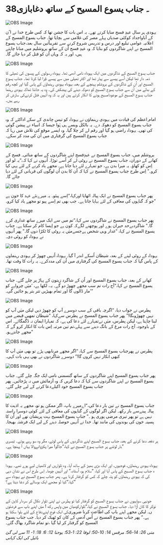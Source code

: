 # 38۔ جناب یسوع المسیح کے ساتھ دغابازی

![OBS Image](https://cdn.door43.org/obs/jpg/360px/obs-en-38-01.jpg)

یہودی ہر سال عیدِ فسح منایا کرتے تھے۔ یہ اس بات کا جشن تھا کہ کس طرح خدا نے ا ُن کے آباواجداد کوکئی صدیاں پہلے مصر کی غلامی سے بچایا تھا۔ جناب یسوع المسیح کے اعلانیہ عوامی تبلیع اور درس و تدریس شروع کرنے سے تقریباًتین سال بعد،جناب یسوع المسیح نے اپنے شاگردوں کو بتایا کہ وہ عیدِ فسح اُن کے ساتھ یروشلیم میں منانا چاہتے ہیں، اور یہ کہ وہاں اُن کو قتل کر دیا جائے گا۔

![OBS Image](https://cdn.door43.org/obs/jpg/360px/obs-en-38-02.jpg)

جناب یسوع المسیح کے شاگردوں میں ایک یہوداہ نامی آدمی تھا۔ یہوداہ رسولوں کے پیسوں کی تھیلی کا ذمہ دار تھا لیکن اُسے پیسے سے پیار تھا اور اکثر تھیلی میں سے پیسے چُرا لیا کرتا تھا۔ جناب یسوع المسیح اور اُن کے شاگردوں کے یروشلم پہنچے کے بعد، یہوداہ یہودی رہنماؤں کے پاس گیا اور کچھ رقم کے بدلے میں اُن سے جناب یسوع المسیح کو دھوکہ دینے کی پیشکش کی۔ وہ یہ جانتا تھاکہ یہودی رہنما جناب یسوع المسیح کے موعودامسیح ہونے کا انکار کرتے ہیں اور یہ کہ وہ اُنہیں قتل کرنےکی سازش کر رہے ہیں۔

![OBS Image](https://cdn.door43.org/obs/jpg/360px/obs-en-38-03.jpg)

امام ِاعظم کی قیادت میں یہودی رہنماؤں نے یہوداہ کو تیس چاندی کے سکے اداکئے کہ وہ جناب یسوع المسیح کو دھوکہ دے۔ یہ بالکل ویسے ہی ہُوا جیسا کہ انبیاء نے پیشن گوئی کی تھی۔ یہوداہ راضی ہو گیا اور رقم لے کر چلا گیا۔ وہ ایسے موقع کی تلاش میں رہا کہ جناب یسوع المسیح کی گرفتاری میں اُن کی مدد کر سکے۔

![OBS Image](https://cdn.door43.org/obs/jpg/360px/obs-en-38-04.jpg)

یروشلم میں، جناب یسوع المسیح نے عیدِفسح اپنے شاگردوں کے ساتھ منائی۔ فسح کے کھانے کے دوران، جناب یسوع المسیح نے روٹی لے کر اُسے توڑا۔ اُنہوں نے کہا کہ،“یہ لو اور اِس کو کھاؤ۔ یہ میرا بدن ہے، جو تمہارے لئے دیا جاتا ہے۔ مجھے یاد کرنے کے لئے یہی کیا کرو۔” اِس طرح جناب یسوع المسیح نے کہا کہ اُن کا بدن اُن لوگوں کی قربانی کے لئے دیا جائے گا۔

![OBS Image](https://cdn.door43.org/obs/jpg/360px/obs-en-38-05.jpg)

پھر جناب یسوع المسیح نے ایک پیالہ اٹھایا اورکہا،“اِسے پیئو۔ یہ میرےنئے عہد کا خون ہے جو کہ گناہوں کی معافی کے لئے بہایا جاتا ہے۔ جب بھی تم اِسے پیو تو مجھے یاد کیا کرو۔”

![OBS Image](https://cdn.door43.org/obs/jpg/360px/obs-en-38-06.jpg)

پھر جناب یسوع المسیح نے شاگردوں سے کہا،“تم میں سے ایک میرے ساتھ غداری کرے گا۔” شاگردبےحد حیران ہوے اور پوچھنے لگےکہ کون ہے جو اِیسا کام کر سکتا ہے۔ جناب یسوع المسیح نے کہا، “غدار وہی شخص ہےجسےمیَں یہ روٹی کا ٹکڑا دوں گا۔” پھر اُنہوں نے یہوداہ کو روٹی دی۔

![OBS Image](https://cdn.door43.org/obs/jpg/360px/obs-en-38-07.jpg)

یہوداہ کے روٹی لینے کے بعد، شیطان اُسکے اندر آ گیا۔ یہوداہ اُنہیں چھوڑ کر یہودی رہنماوں کے پاس گیا کہ جناب یسوع المسیح کی گرفتاری میں اُن کی مددکرے۔ یہ رات کا وقت تھا۔

![OBS Image](https://cdn.door43.org/obs/jpg/360px/obs-en-38-08.jpg)

کھانے کے بعد، جناب یسوع المسیح اور اُن کے شاگرد زیتون کے پہاڑ پر چلے گئے۔ جناب یسوع المسیح نے کہا،“آج رات تم سب مجھے چھوڑ دو گے۔ یہ، لکھا ہے، ‘میَں چرواہے کو مار ڈالوں گا اور تمام بھیڑیں تتر بتر ہو جائیں گی۔’”

![OBS Image](https://cdn.door43.org/obs/jpg/360px/obs-en-38-09.jpg)

پطرس نے جواب دیا، “اگرچہ باقی کے سب دوسرے آپ کو چھوڑ دیں لیکن میَں آپ کو نہیں چھوڑوںگا!” پھر جناب یسوع المسیح نے پطرس سےکہا، “شیطان تمھیں قبضے میں لینا چاہتا ہے، لیکن پطرس، میَں نےتمہارے لئے دعا کی ہے، کہ تمہارا ایمان نہ ڈگمگائے۔ اس کے باوجود، آج رات مرغ کے بانگ دینے سے پہلے،تم تین مرتبہ اِس بات کا انکار کرو گے کہ مجھے جانتےہو۔”

![OBS Image](https://cdn.door43.org/obs/jpg/360px/obs-en-38-10.jpg)

پطرس نے پھرجناب یسوع المسیح سے کہا، “اگر مجھے مرنابھی پڑے تو بھی میَں آپ کا کبھی انکار نہیں کروں گا!” دوسرے شاگردوں نے بھی یہی بات کہی۔

![OBS Image](https://cdn.door43.org/obs/jpg/360px/obs-en-38-11.jpg)

پھر جناب یسوع المسیح اپنے شاگردوں کے ساتھ گتسمنی نامی ایک جگہ چلے گئے۔ جناب یسوع المسیح نے اپنے شاگردوں سے کہا کہ دعا کریں کہ وہ آزمائش میں نہ پڑجائیں۔ پھر جناب یسوع المسیح خود اکیلےدعا کرنے کے لیے چلے گئے۔

![OBS Image](https://cdn.door43.org/obs/jpg/360px/obs-en-38-12.jpg)

جناب یسوع المسیح نے تین بار دعا کی،“اےمیرے باپ، اگر ممکن ہو تو، مجھے یہ اذیت کا پیالہ پینےسے باز رکھ۔ لیکن اگر لوگوں کے گناہوں کی معافی کے لئے کوئی دوسرا راستہ نہیں ہے تو پھر تیری مرضی پوری ہو ۔” جناب یسوع المسیح بہت پریشان تھے اور اُن کا پسینہ خون کی بوندوں کی مانند تھا۔ خدا نے اُنہیں حوصلہ دینے کے لیے ایک فرشتہ بھیجا۔

![OBS Image](https://cdn.door43.org/obs/jpg/360px/obs-en-38-13.jpg)

ہر دفعہ دعا کرنے کے بعد، جناب یسوع المسیح اپنے شاگردوں کے پاس لوٹے، مگر وہ سو رہے ہوتے۔ تیسری بار لوٹنے پر جناب یسوع المسیح نے کہا،“جاگو! میرا پکڑوانےوالا یہاں آ پہنچا ہے۔”

![OBS Image](https://cdn.door43.org/obs/jpg/360px/obs-en-38-14.jpg)

یہوداہ یہودی رہنماؤں، فوجیوں، اور ایک بڑی بھیڑ کے ساتھ آیا۔ وہ تلواریں اور لاٹھیاں لیے ہوے تھے۔ یہودا ہ جناب یسوع المسیح کے پاس آیا اور کہا، “سلام ہو، اُستاد،” اور اُنہیں چوما۔ اِس طرح اُس نے نشان دہی کی کہ یہودی رہنماؤں کو پتہ چلے کہ کس کو گرفتار کرنا ہے۔ پھر جناب یسوع المسیح نے یہوداہ سے کہا،“کیا تُو مجھے ایک بوسالے کر دغا دیتا ہے؟”

![OBS Image](https://cdn.door43.org/obs/jpg/360px/obs-en-38-15.jpg)

جونہی سپاہیوں نے جناب یسوع المسیح کو گرفتار کیا تو پطرس نے اپنی تلوار نکال کر سردار کاہن کے نوکر کا کان اُڑا دیا۔ جناب یسوع المسیح نے کہا،“تلوارکومیان میں واپس رکھ ! میَں اپنے باپ سے فرشتوں کی ایک فوج اپنےدفاع کے لئے بلوا سکتا ہو‎ں۔ لیکن مجھے اپنے باپ کی اطاعت کرنا ضروری ہے۔” پھر جناب یسوع المسیح نے اُس آدمی کے کان کو ٹھیک کر دیا۔ جب جناب یسوع المسیح کو گرفتار کر لیا گیا ،تو تمام شاگرد بھاگ گئے۔

_متی 26: 14-56؛ مرقس 14: 10-50؛ لوقا 22: 1-53؛ یوحنا 12: 6؛ 18: 1- 11 سے لی گئ بائبل کی ایک کہانی_